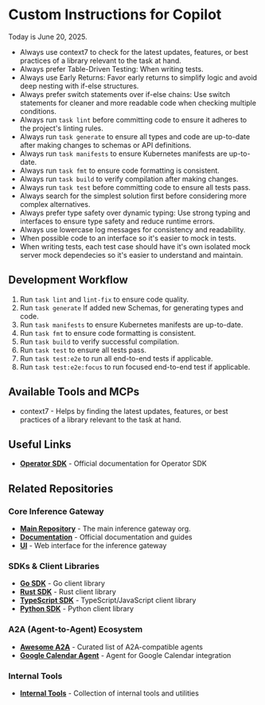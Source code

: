 # Custom Instructions for Copilot

Today is June 20, 2025.

- Always use context7 to check for the latest updates, features, or best practices of a library relevant to the task at hand.
- Always prefer Table-Driven Testing: When writing tests.
- Always use Early Returns: Favor early returns to simplify logic and avoid deep nesting with if-else structures.
- Always prefer switch statements over if-else chains: Use switch statements for cleaner and more readable code when checking multiple conditions.
- Always run `task lint` before committing code to ensure it adheres to the project's linting rules.
- Always run `task generate` to ensure all types and code are up-to-date after making changes to schemas or API definitions.
- Always run `task manifests` to ensure Kubernetes manifests are up-to-date.
- Always run `task fmt` to ensure code formatting is consistent.
- Always run `task build` to verify compilation after making changes.
- Always run `task test` before committing code to ensure all tests pass.
- Always search for the simplest solution first before considering more complex alternatives.
- Always prefer type safety over dynamic typing: Use strong typing and interfaces to ensure type safety and reduce runtime errors.
- Always use lowercase log messages for consistency and readability.
- When possible code to an interface so it's easier to mock in tests.
- When writing tests, each test case should have it's own isolated mock server mock dependecies so it's easier to understand and maintain.

## Development Workflow

1. Run `task lint` and `lint-fix` to ensure code quality.
2. Run `task generate` If added new Schemas, for generating types and code.
3. Run `task manifests` to ensure Kubernetes manifests are up-to-date.
4. Run `task fmt` to ensure code formatting is consistent.
5. Run `task build` to verify successful compilation.
6. Run `task test` to ensure all tests pass.
7. Run `task test:e2e` to run all end-to-end tests if applicable.
8. Run `task test:e2e:focus` to run focused end-to-end test if applicable.

## Available Tools and MCPs

- context7 - Helps by finding the latest updates, features, or best practices of a library relevant to the task at hand.

## Useful Links

- **[Operator SDK](https://sdk.operatorframework.io/docs/)** - Official documentation for Operator SDK

## Related Repositories

### Core Inference Gateway

- **[Main Repository](https://github.com/inference-gateway)** - The main inference gateway org.
- **[Documentation](https://github.com/inference-gateway/docs)** - Official documentation and guides
- **[UI](https://github.com/inference-gateway/ui)** - Web interface for the inference gateway

### SDKs & Client Libraries

- **[Go SDK](https://github.com/inference-gateway/go-sdk)** - Go client library
- **[Rust SDK](https://github.com/inference-gateway/rust-sdk)** - Rust client library
- **[TypeScript SDK](https://github.com/inference-gateway/typescript-sdk)** - TypeScript/JavaScript client library
- **[Python SDK](https://github.com/inference-gateway/python-sdk)** - Python client library

### A2A (Agent-to-Agent) Ecosystem

- **[Awesome A2A](https://github.com/inference-gateway/awesome-a2a)** - Curated list of A2A-compatible agents
- **[Google Calendar Agent](https://github.com/inference-gateway/google-calendar-agent)** - Agent for Google Calendar integration

### Internal Tools

- **[Internal Tools](https://github.com/inference-gateway/tools)** - Collection of internal tools and utilities
